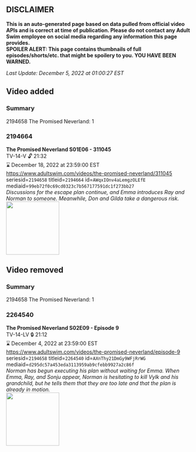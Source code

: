 ## DISCLAIMER
**This is an auto-generated page based on data pulled from official video APIs and is correct at time of publication. Please do not contact any Adult Swim employee on social media regarding any information this page provides.**  
**SPOILER ALERT: This page contains thumbnails of full episodes/shorts/etc. that might be spoilery to you. YOU HAVE BEEN WARNED.**  

_Last Update: December 5, 2022 at 01:00:27 EST_
## Video added
### Summary
2194658 The Promised Neverland: 1  
### 2194664
**The Promised Neverland S01E06 - 311045**  
TV-14-V 🔓 21:32  
⌛ December 18, 2022 at 23:59:00 EST  
https://www.adultswim.com/videos/the-promised-neverland/311045  
seriesid=`2194658` titleid=`2194664` id=`AWqxIOnv4aLemgzOLEfE` mediaid=`99eb72f0c69cd0323c7b567177591dc1f273bb27`  
_Discussions for the escape plan continue, and Emma introduces Ray and Norman to someone. Meanwhile, Don and Gilda take a dangerous risk._  
<a href="https://i.cdn.turner.com/adultswim/big/image-upload/thumbnails/thumb-2_image-15581125011405.jpg"><img src="https://i.cdn.turner.com/adultswim/big/image-upload/thumbnails/thumb-2_image-15581125011405.jpg" height="144px" /></a>
## Video removed
### Summary
2194658 The Promised Neverland: 1  
### 2264540
**The Promised Neverland S02E09 - Episode 9**  
TV-14-LV 🔒 21:12  
⌛ December 4, 2022 at 23:59:00 EST  
https://www.adultswim.com/videos/the-promised-neverland/episode-9  
seriesid=`2194658` titleid=`2264540` id=`AXnThy21DmGy9WFjRrWG` mediaid=`d295dc57a453eda3113959ab9cfebb9927a2c86f`  
_Norman has begun executing his plan without waiting for Emma. When Emma, Ray, and Sonju appear, Norman is hesitating to kill Vylk and his grandchild, but he tells them that they are too late and that the plan is already in motion._  
<a href="https://media.cdn.adultswim.com/uploads/20210604/thumbnails/2_21641159571-TPN2_021_Episode9.png"><img src="https://media.cdn.adultswim.com/uploads/20210604/thumbnails/2_21641159571-TPN2_021_Episode9.png" height="144px" /></a>
